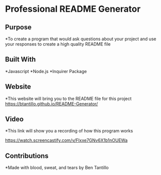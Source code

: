# Professional README Generator 

## Purpose

*To create a program that would ask questions about your project and use your responses to create a high quality README file

## Built With
*Javascript
*Node.js
*Inquirer Package

## Website
*This website will bring you to the README file for this project
https://btantillo.github.io/README-Generator/ 

## Video

*This link will show you a recording of how this program works

https://watch.screencastify.com/v/FIxxe7GNv6X1b1nOUEWa

## Contributions
*Made with blood, sweat, and tears by Ben Tantillo

